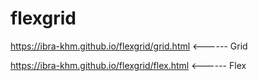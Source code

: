 # flexgrid

https://ibra-khm.github.io/flexgrid/grid.html <------ Grid

https://ibra-khm.github.io/flexgrid/flex.html <------ Flex

